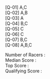 [Q-01] A,C\
[Q-02] A,B\
[Q-03] A\
[Q-04] B,C\
[Q-05] C\
[Q-06] C\
[Q-07] B,C\
[Q-08] A,B,C


Number of Racers : \
Median Score     : \
Top Score        : \
Qualifying Score : 
